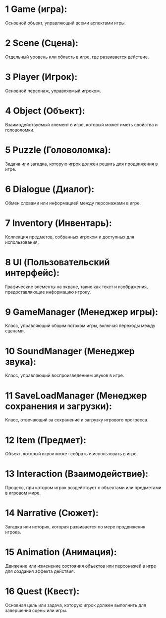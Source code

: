 # 1 Game (игра):
Основной объект, управляющий всеми аспектами игры.

# 2 Scene (Сцена):
Отдельный уровень или область в игре, где развивается действие.

# 3 Player (Игрок):
Основной персонаж, управляемый игроком.

# 4 Object (Объект):
Взаимодействуемый элемент в игре, который может иметь свойства и головоломки.

# 5 Puzzle (Головоломка):
Задача или загадка, которую игрок должен решить для продвижения в игре.

# 6 Dialogue (Диалог):
Обмен словами или информацией между персонажами в игре.

# 7 Inventory (Инвентарь):
Коллекция предметов, собранных игроком и доступных для использования.

# 8 UI (Пользовательский интерфейс):
Графические элементы на экране, такие как текст и изображения, предоставляющие информацию игроку.

# 9 GameManager (Менеджер игры):
Класс, управляющий общим потоком игры, включая переходы между сценами.

# 10 SoundManager (Менеджер звука):
Класс, управляющий воспроизведением звуков в игре.

# 11 SaveLoadManager (Менеджер сохранения и загрузки):
Класс, отвечающий за сохранение и загрузку игрового прогресса.

# 12 Item (Предмет):
Объект, который игрок может собрать и использовать в игре.

# 13 Interaction (Взаимодействие):
Процесс, при котором игрок воздействует с объектами или предметами в игровом мире.

# 14 Narrative (Сюжет):
Загадка или история, которая развивается по мере продвижения игрока.

# 15 Animation (Анимация):
Движение или изменение состояния объектов или персонажей в игре для создания эффекта действия.

# 16 Quest (Квест):
Основная цель или задача, которую игрок должен выполнить для завершения сцены или игры.
